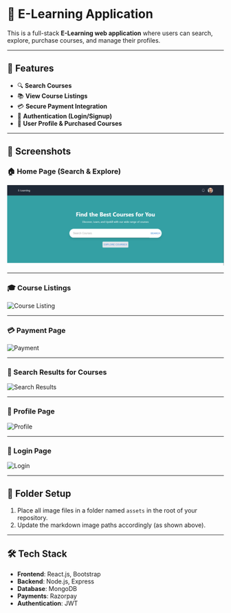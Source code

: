 
# 📘 E-Learning Application

This is a full-stack **E-Learning web application** where users can search, explore, purchase courses, and manage their profiles.

---

## 🚀 Features

- 🔍 **Search Courses**
- 📚 **View Course Listings**
- 💳 **Secure Payment Integration**
- 🔐 **Authentication (Login/Signup)**
- 🧾 **User Profile & Purchased Courses**

---

## 📸 Screenshots

### 🏠 Home Page (Search & Explore)
![Home Page](https://github.com/Pradeepkumardev2003/E_Learning_App/blob/main/Assets/HomePage.png)

---

### 🎓 Course Listings
![Course Listing](./assets/Screenshot%202025-06-30%20215442.png)

---

### 💳 Payment Page
![Payment](./assets/WhatsApp%20Image%202025-02-21%20at%2007.56.07_a88153a7.jpg)

---

### 🔎 Search Results for Courses
![Search Results](./assets/WhatsApp%20Image%202025-02-21%20at%2007.56.08_d6946ba1.jpg)

---

### 👤 Profile Page
![Profile](./assets/WhatsApp%20Image%202025-02-21%20at%2008.05.38_2b2ab5fd.jpg)

---

### 🔐 Login Page
![Login](./assets/WhatsApp%20Image%202025-02-21%20at%2008.05.39_832d8670.jpg)

---

## 📂 Folder Setup

1. Place all image files in a folder named `assets` in the root of your repository.
2. Update the markdown image paths accordingly (as shown above).

---

## 🛠️ Tech Stack

- **Frontend**: React.js, Bootstrap
- **Backend**: Node.js, Express
- **Database**: MongoDB
- **Payments**: Razorpay
- **Authentication**: JWT
